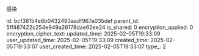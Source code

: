 感染



id: bcf38154e8b0432493aadf967a035def
parent_id: 5ff487422c254e949a26178dae62ee24
is_shared: 0
encryption_applied: 0
encryption_cipher_text: 
updated_time: 2025-02-05T19:33:09
user_updated_time: 2025-02-05T19:33:09
created_time: 2025-02-05T19:33:07
user_created_time: 2025-02-05T19:33:07
type_: 2